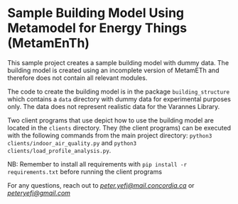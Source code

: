 # Sample Building Model Using Metamodel for Energy Things (MetamEnTh)

This sample project creates a sample building model with dummy data. The building model
is created using an incomplete version of MetamETh and therefore does not contain all 
relevant modules. 

The code to create the building model is in the package `building_structure` which contains a `data`
directory with dummy data for experimental purposes only. The data does not represent realistic data
for the Varannes Library.

Two client programs that use depict how to use the building model are located in the `clients` directory.
They (the client programs) can be executed with the following commands from the main project directory:
`python3 clients/indoor_air_quality.py` and `python3 clients/load_profile_analysis.py`.

NB: Remember to install all requirements with `pip install -r requirements.txt` before running the client programs


For any questions, reach out to *peter.yefi@mail.concordia.ca* or *peteryefi@gmail.com*